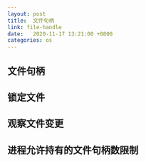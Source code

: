 ```yaml
---
layout: post
title:  文件句柄
link: file-handle
date:   2020-11-17 13:21:00 +0800
categories: os
---
```


## 文件句柄

## 锁定文件

## 观察文件变更

## 进程允许持有的文件句柄数限制
